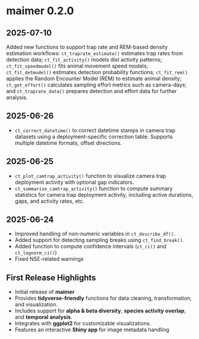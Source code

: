 # maimer 0.2.0

## 2025-07-10
Added new functions to support trap rate and REM-based density estimation workflows: 
`ct_traprate_estimate()` estimates trap rates from detection data; `ct_fit_activity()` 
models diel activity patterns; `ct_fit_speedmodel()` fits animal movement speed 
models; `ct_fit_detmodel()` estimates detection probability functions; `ct_fit_rem()` 
applies the Random Encounter Model (REM) to estimate animal density; `ct_get_effort()` 
calculates sampling effort metrics such as camera-days; and `ct_traprate_data()` 
prepares detection and effort data for further analysis.

## 2025-06-26
- `ct_correct_datetime()` to correct datetime stamps in camera trap datasets 
using a deployment-specific correction table. Supports multiple datetime formats, 
offset directions.

## 2025-06-25
- `ct_plot_camtrap_activity()` function to visualize camera trap deployment 
activity with optional gap indicators.
- `ct_summarise_camtrap_activity()` function to compute summary statistics for camera 
trap deployment activity, including active durations, gaps, and activity rates, etc.


## 2025-06-24
- Improved handling of non-numeric variables in `ct_describe_df()`.
- Added support for detecting sampling breaks using `ct_find_break()`.
- Added function to compute confidence intervals (`ct_ci()` and `ct_lognorm_ci()`)
- Fixed NSE-related warnings

## First Release Highlights
- Initial release of **maimer**
- Provides **tidyverse-friendly** functions for data cleaning, transformation, and visualization.
- Includes support for **alpha & beta diversity**, **species activity overlap**, and **temporal analysis**.
- Integrates with **ggplot2** for customizable visualizations.
- Features an interactive **Shiny app** for image metadata handling
